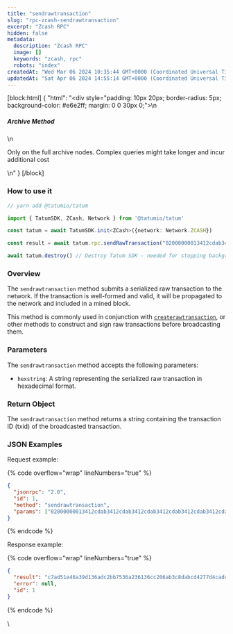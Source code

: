 ```yaml
---
title: "sendrawtransaction"
slug: "rpc-zcash-sendrawtransaction"
excerpt: "Zcash RPC"
hidden: false
metadata: 
  description: "Zcash RPC"
  image: []
  keywords: "zcash, rpc"
  robots: "index"
createdAt: "Wed Mar 06 2024 10:35:44 GMT+0000 (Coordinated Universal Time)"
updatedAt: "Sat Apr 06 2024 14:55:14 GMT+0000 (Coordinated Universal Time)"
---
```

[block:html]
{
  "html": "<div style=\"padding: 10px 20px; border-radius: 5px; background-color: #e6e2ff; margin: 0 0 30px 0;\">\n  <h5>Archive Method</h5>\n  <p>Only on the full archive nodes. Complex queries might take longer and incur additional cost</p>\n</div>"
}
[/block]


### How to use it



```typescript
// yarn add @tatumio/tatum

import { TatumSDK, ZCash, Network } from '@tatumio/tatum'

const tatum = await TatumSDK.init<ZCash>({network: Network.ZCASH})

const result = await tatum.rpc.sendRawTransaction("02000000013412cdab3412cdab3412cdab3412cdab3412cdab3412cdab3412cdab3412cdab0000000000fdffffff0140420f00000000001976a91462e907b15cbf27d5425399ebf6f0fb50ebb88f1888ac00000000")

await tatum.destroy() // Destroy Tatum SDK - needed for stopping background jobs
```



### Overview

The `sendrawtransaction` method submits a serialized raw transaction to the network. If the transaction is well-formed and valid, it will be propagated to the network and included in a mined block.

This method is commonly used in conjunction with [`createrawtransaction`](createrawtransaction.md), or other methods to construct and sign raw transactions before broadcasting them.

### Parameters

The `sendrawtransaction` method accepts the following parameters:

- `hexstring`: A string representing the serialized raw transaction in hexadecimal format.

### Return Object

The `sendrawtransaction` method returns a string containing the transaction ID (txid) of the broadcasted transaction.

### JSON Examples

Request example:

{% code overflow="wrap" lineNumbers="true" %}

```json
{
  "jsonrpc": "2.0",
  "id": 1,
  "method": "sendrawtransaction",
  "params": ["02000000013412cdab3412cdab3412cdab3412cdab3412cdab3412cdab3412cdab3412cdab0000000000fdffffff0140420f00000000001976a91462e907b15cbf27d5425399ebf6f0fb50ebb88f1888ac00000000"]
}
```

{% endcode %}

Response example:

{% code overflow="wrap" lineNumbers="true" %}

```json
{
  "result": "c7ad51e46a39d136adc2bb7536a236136cc206ab3c8dabcd4277d4cadcf674f2",
  "error": null,
  "id": 1
}

```

{% endcode %}

\\
